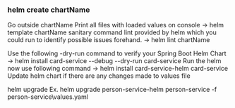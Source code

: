 ### helm create chartName
Go outside chartName
Print all files with loaded values on console
-> helm template chartName
sanitary command lint provided by helm which you could run to identify possible issues forehand.
-> helm lint chartName

Use the following -dry-run command to verify your Spring Boot Helm Chart
-> helm install card-service --debug --dry-run card-service
Run the helm now use following command
-> helm install card-service-helm card-service
Update helm chart if there are any changes made to values file

helm upgrade <release name> <chart directory>
Ex.
helm upgrade person-service-helm person-service -f person-service\values.yaml

